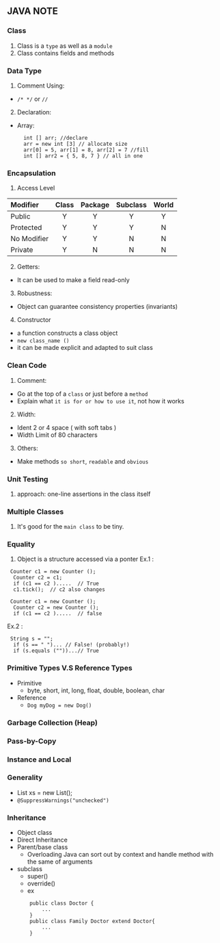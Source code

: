 ## JAVA NOTE

### Class

1. Class is a `type` as well as a `module`
2. Class contains fields and methods

### Data Type

1. Comment Using: 
 - `/* */` or `//`
2. Declaration:
 - Array:
   ```
	 int [] arr; //declare
	 arr = new int [3] // allocate size 
	 arr[0] = 5, arr[1] = 8, arr[2] = 7 //fill
	 int [] arr2 = { 5, 8, 7 } // all in one 
	```
### Encapsulation 

1. Access Level

| Modifier    | Class | Package | Subclass | World |
| :---        | :---: | :---:   | :---:    | :---: |
| Public      | Y     | Y       | Y        | Y     |
| Protected   | Y     | Y       | Y        | N     |
| No Modifier | Y     | Y       | N        | N     |
| Private     | Y     | N       | N        | N

2. Getters:
 - It can be used to make a field read-only

3. Robustness:
 - Object can guarantee consistency properties (invariants)
4. Constructor 
 - a function constructs a class object
 - `new class_name () `
 - it can be made explicit and adapted to suit class

### Clean Code

1. Comment:
 - Go at the top of a `class` or just before a `method`
 - Explain what `it is for or how to use it`, not how it works
2. Width:
 - Ident 2 or 4 space ( with soft tabs )
 - Width Limit of 80 characters
3. Others:
 - Make methods `so short`, `readable` and `obvious`

### Unit Testing

1. approach:
   one-line assertions in the class itself

### Multiple Classes

1. It's good for the `main class` to be tiny.

### Equality

1. Object is a structure accessed via a ponter
 Ex.1 :
  ```
   Counter c1 = new Counter ();
	Counter c2 = c1;
	if (c1 == c2 ).....  // True
	c1.tick();  // c2 also changes
  ```

  ```
   Counter c1 = new Counter ();
	Counter c2 = new Counter ();
	if (c1 == c2 ).....  // false
  ```
  Ex.2 :
  
  ```
   String s = "";
	if (s == " ")... // False! (probably!)
	if (s.equals (""))...// True
  ```

### Primitive Types V.S Reference Types
- Primitive
	- byte, short, int, long, float, double, boolean, char 
- Reference
	- `Dog myDog = new Dog()`

### Garbage Collection (Heap)
### Pass-by-Copy
### Instance and Local 

### Generality 
- List<Item> xs = new List<Item>();
- `@SuppressWarnings("unchecked")`

### Inheritance

-  Object class
- Direct Inheritance
- Parent/base class
	- Overloading
  	 Java can sort out by context and handle method with the same of arguments
- subclass
	- super()
	- override()
	- ex
	```
		public class Doctor {
			...
		}
		public class Family Doctor extend Doctor{
			...
		}	
	```

